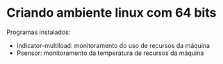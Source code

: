 # Criando ambiente linux com 64 bits

Programas instalados:
* indicator-multiload: monitoramento do uso de recursos da máquina
* Psensor: monitoramento da temperatura de recursos da máquina
